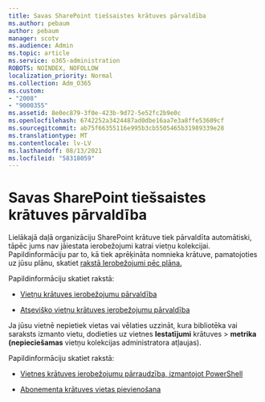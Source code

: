 ```yaml
---
title: Savas SharePoint tiešsaistes krātuves pārvaldība
ms.author: pebaum
author: pebaum
manager: scotv
ms.audience: Admin
ms.topic: article
ms.service: o365-administration
ROBOTS: NOINDEX, NOFOLLOW
localization_priority: Normal
ms.collection: Adm_O365
ms.custom:
- "2008"
- "9000355"
ms.assetid: 8e0ec879-3f0e-423b-9d72-5e52fc2b9e0c
ms.openlocfilehash: 6742252a3424487ad0dbe16aa7e3a8ffe53609cf
ms.sourcegitcommit: ab75f66355116e995b3cb5505465b31989339e28
ms.translationtype: MT
ms.contentlocale: lv-LV
ms.lasthandoff: 08/13/2021
ms.locfileid: "58318059"
---
```

# <a name="manage-your-sharepoint-online-storage"></a>Savas SharePoint tiešsaistes krātuves pārvaldība

Lielākajā daļā organizāciju SharePoint krātuve tiek pārvaldīta automātiski, tāpēc jums nav jāiestata ierobežojumi katrai vietņu kolekcijai. Papildinformāciju par to, kā tiek aprēķināta nomnieka krātuve, pamatojoties uz jūsu plānu, skatiet [rakstā Ierobežojumi pēc plāna.](https://docs.microsoft.com/office365/servicedescriptions/sharepoint-online-service-description/sharepoint-online-limits?redirectedfrom=MSDN#limits-by-plan)

Papildinformāciju skatiet rakstā:

- [Vietņu krātuves ierobežojumu pārvaldība](https://docs.microsoft.com/sharepoint/manage-site-collection-storage-limits)

- [Atsevišķo vietņu krātuves ierobežojumu pārvaldība](https://docs.microsoft.com/sharepoint/manage-site-collection-storage-limits#manage-individual-site-storage-limits)

Ja jūsu vietnē nepietiek vietas vai vēlaties uzzināt, kura bibliotēka vai saraksts izmanto vietu, dodieties uz vietnes **Iestatījumi** krātuves  >  **metrika (nepieciešamas** vietņu kolekcijas administratora atļaujas).

Papildinformāciju skatiet rakstā:

- [Vietnes krātuves ierobežojumu pārraudzība, izmantojot PowerShell](https://docs.microsoft.com/sharepoint/manage-site-collection-storage-limits#monitor-site-storage-limits-by-using-powershell)

- [Abonementa krātuves vietas pievienošana](https://docs.microsoft.com/microsoft-365/commerce/add-storage-space) 
  